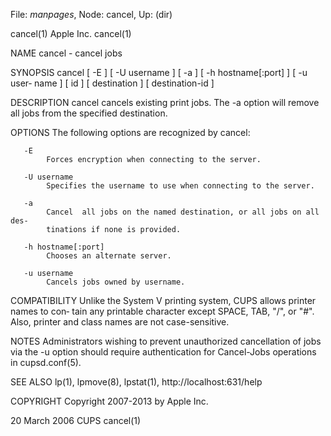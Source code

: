 File: *manpages*,  Node: cancel,  Up: (dir)

cancel(1)                         Apple Inc.                         cancel(1)



NAME
       cancel - cancel jobs

SYNOPSIS
       cancel  [ -E ] [ -U username ] [ -a ] [ -h hostname[:port] ] [ -u user‐
       name ] [ id ] [ destination ] [ destination-id ]

DESCRIPTION
       cancel cancels existing print jobs. The -a option will remove all  jobs
       from the specified destination.

OPTIONS
       The following options are recognized by cancel:

       -E
            Forces encryption when connecting to the server.

       -U username
            Specifies the username to use when connecting to the server.

       -a
            Cancel  all jobs on the named destination, or all jobs on all des‐
            tinations if none is provided.

       -h hostname[:port]
            Chooses an alternate server.

       -u username
            Cancels jobs owned by username.

COMPATIBILITY
       Unlike the System V printing system, CUPS allows printer names to  con‐
       tain  any  printable  character  except SPACE, TAB, "/", or "#".  Also,
       printer and class names are not case-sensitive.

NOTES
       Administrators wishing to prevent unauthorized cancellation of jobs via
       the  -u option should require authentication for Cancel-Jobs operations
       in cupsd.conf(5).

SEE ALSO
       lp(1), lpmove(8), lpstat(1),
       http://localhost:631/help

COPYRIGHT
       Copyright 2007-2013 by Apple Inc.



20 March 2006                        CUPS                            cancel(1)

